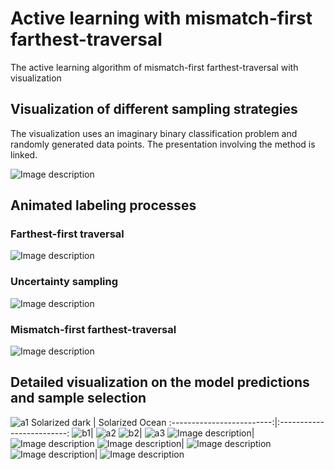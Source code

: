 # Active learning with mismatch-first farthest-traversal
The active learning algorithm of mismatch-first farthest-traversal with visualization

## Visualization of different sampling strategies

The visualization uses an imaginary binary classification problem and randomly generated data points. The presentation involving the method is linked. 

![Image description](http://zsy.fi/static/active/MFFT/figure_0.png)

## Animated labeling processes

### Farthest-first traversal
![Image description](http://zsy.fi/static/active/FF/FF.gif)

### Uncertainty sampling
![Image description](http://zsy.fi/static/active/Uncertainty/uncertainty.gif)


### Mismatch-first farthest-traversal
![Image description](http://zsy.fi/static/active/MFFT/MFFT.gif)

## Detailed visualization on the model predictions and sample selection
![a1](http://zsy.fi/static/active/MFFT/figure_a1.png)
Solarized dark             |  Solarized Ocean
:-------------------------:|:-------------------------:
![b1](http://zsy.fi/static/active/MFFT/figure_b1.png)| ![a2](http://zsy.fi/static/active/MFFT/figure_a2.png)
![b2](http://zsy.fi/static/active/MFFT/figure_b2.png)| ![a3](http://zsy.fi/static/active/MFFT/figure_a3.png)
![Image description](http://zsy.fi/static/active/MFFT/figure_b3.png)| ![Image description](http://zsy.fi/static/active/MFFT/figure_a4.png)
![Image description](http://zsy.fi/static/active/MFFT/figure_b4.png)| ![Image description](http://zsy.fi/static/active/MFFT/figure_a5.png)
![Image description](http://zsy.fi/static/active/MFFT/figure_b5.png)| ![Image description](http://zsy.fi/static/active/MFFT/figure_a6.png)
